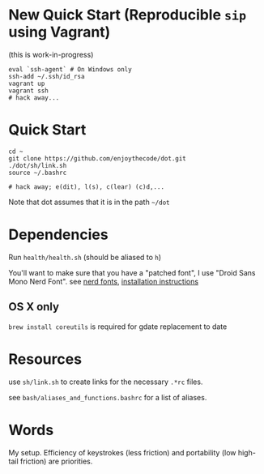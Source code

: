 # New Quick Start (Reproducible `sip` using Vagrant)

(this is work-in-progress)

```
eval `ssh-agent` # On Windows only 
ssh-add ~/.ssh/id_rsa
vagrant up
vagrant ssh
# hack away...
```

# Quick Start

```
cd ~
git clone https://github.com/enjoythecode/dot.git
./dot/sh/link.sh
source ~/.bashrc

# hack away; e(dit), l(s), c(lear) (c)d,...
```

Note that dot assumes that it is in the path `~/dot`

# Dependencies

Run `health/health.sh` (should be aliased to `h`)

You'll want to make sure that you have a "patched font", I use "Droid Sans Mono Nerd Font". see [nerd fonts](https://www.nerdfonts.com/font-downloads), [installation instructions](https://www.nerdfonts.com/font-downloads)

## OS X only
`brew install coreutils` is required for gdate replacement to date

# Resources

use `sh/link.sh` to create links for the necessary `.*rc` files.

see `bash/aliases_and_functions.bashrc` for a list of aliases.

# Words
My setup. Efficiency of keystrokes (less friction) and portability (low high-tail friction)
are priorities.
